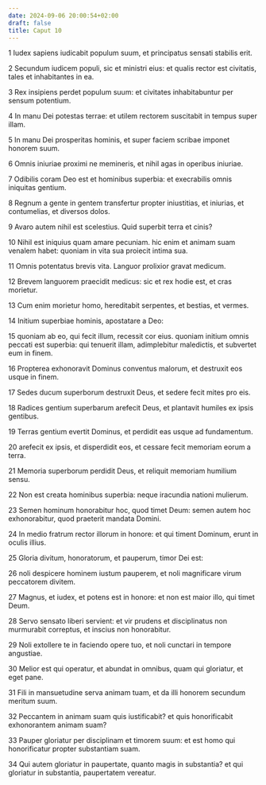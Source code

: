 ```yaml
---
date: 2024-09-06 20:00:54+02:00
draft: false
title: Caput 10
---
```





1 Iudex sapiens iudicabit populum suum, et principatus sensati stabilis erit.

2 Secundum iudicem populi, sic et ministri eius: et qualis rector est civitatis, tales et inhabitantes in ea.

3 Rex insipiens perdet populum suum: et civitates inhabitabuntur per sensum potentium.

4 In manu Dei potestas terrae: et utilem rectorem suscitabit in tempus super illam.

5 In manu Dei prosperitas hominis, et super faciem scribae imponet honorem suum.

6 Omnis iniuriae proximi ne memineris, et nihil agas in operibus iniuriae.

7 Odibilis coram Deo est et hominibus superbia: et execrabilis omnis iniquitas gentium.

8 Regnum a gente in gentem transfertur propter iniustitias, et iniurias, et contumelias, et diversos dolos.

9 Avaro autem nihil est scelestius. Quid superbit terra et cinis?

10 Nihil est iniquius quam amare pecuniam. hic enim et animam suam venalem habet: quoniam in vita sua proiecit intima sua.

11 Omnis potentatus brevis vita. Languor prolixior gravat medicum.

12 Brevem languorem praecidit medicus: sic et rex hodie est, et cras morietur.

13 Cum enim morietur homo, hereditabit serpentes, et bestias, et vermes.

14 Initium superbiae hominis, apostatare a Deo:

15 quoniam ab eo, qui fecit illum, recessit cor eius. quoniam initium omnis peccati est superbia: qui tenuerit illam, adimplebitur maledictis, et subvertet eum in finem.

16 Propterea exhonoravit Dominus conventus malorum, et destruxit eos usque in finem.

17 Sedes ducum superborum destruxit Deus, et sedere fecit mites pro eis.

18 Radices gentium superbarum arefecit Deus, et plantavit humiles ex ipsis gentibus.

19 Terras gentium evertit Dominus, et perdidit eas usque ad fundamentum.

20 arefecit ex ipsis, et disperdidit eos, et cessare fecit memoriam eorum a terra.

21 Memoria superborum perdidit Deus, et reliquit memoriam humilium sensu.

22 Non est creata hominibus superbia: neque iracundia nationi mulierum.

23 Semen hominum honorabitur hoc, quod timet Deum: semen autem hoc exhonorabitur, quod praeterit mandata Domini.

24 In medio fratrum rector illorum in honore: et qui timent Dominum, erunt in oculis illius.

25 Gloria divitum, honoratorum, et pauperum, timor Dei est:

26 noli despicere hominem iustum pauperem, et noli magnificare virum peccatorem divitem.

27 Magnus, et iudex, et potens est in honore: et non est maior illo, qui timet Deum.

28 Servo sensato liberi servient: et vir prudens et disciplinatus non murmurabit correptus, et inscius non honorabitur.

29 Noli extollere te in faciendo opere tuo, et noli cunctari in tempore angustiae.

30 Melior est qui operatur, et abundat in omnibus, quam qui gloriatur, et eget pane.

31 Fili in mansuetudine serva animam tuam, et da illi honorem secundum meritum suum.

32 Peccantem in animam suam quis iustificabit? et quis honorificabit exhonorantem animam suam?

33 Pauper gloriatur per disciplinam et timorem suum: et est homo qui honorificatur propter substantiam suam.

34 Qui autem gloriatur in paupertate, quanto magis in substantia? et qui gloriatur in substantia, paupertatem vereatur.

